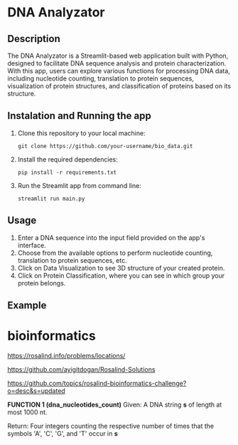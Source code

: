 # DNA Analyzator

## Description
The DNA Analyzator is a Streamlit-based web application built with Python, designed to facilitate DNA sequence analysis and protein characterization. With this app, users can explore various functions for processing DNA data, including nucleotide counting, translation to protein sequences, visualization of protein structures, and classification of proteins based on its structure.


## Instalation and Running the app
1. Clone this repository to your local machine:

    ```
    git clone https://github.com/your-username/bio_data.git
    ```
    
2. Install the required dependencies:
   
    ```
    pip install -r requirements.txt
    ```

3.  Run the Streamlit app from command line:

    ```
    streamlit run main.py
    ```

## Usage
1. Enter a DNA sequence into the input field provided on the app's interface.
2. Choose from the available options to perform nucleotide counting, translation to protein sequences, etc.
3. Click on Data Visualization to see 3D structure of your created protein.
4. Click on Protein Classification, where you can see in which group your protein belongs.

## Example

# bioinformatics

https://rosalind.info/problems/locations/

https://github.com/ayigitdogan/Rosalind-Solutions

https://github.com/topics/rosalind-bioinformatics-challenge?o=desc&s=updated

**FUNCTION 1 (dna_nucleotides_count)**
Given: A DNA string **s** of length at most 1000 nt.

Return: Four integers counting the respective number of times that the symbols 'A', 'C', 'G', and 'T' occur in **s**
